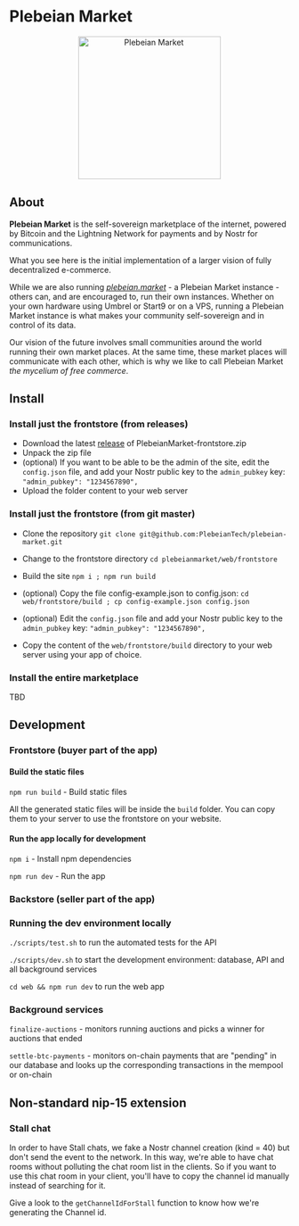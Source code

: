 # Plebeian Market

<p align="center">
  <img src="https://plebeian.market/images/logo.png" width="256" title="Plebeian Market">
</p>

## About

**Plebeian Market** is the self-sovereign marketplace of the internet, powered by Bitcoin and the Lightning Network for payments and by Nostr for communications.

What you see here is the initial implementation of a larger vision of fully decentralized e-commerce.

While we are also running *[plebeian.market](https://plebeian.market/)* - a Plebeian Market instance - others can, and are encouraged to, run their own instances. Whether on your own hardware using Umbrel or Start9 or on a VPS, running a Plebeian Market instance is what makes your community self-sovereign and in control of its data.

Our vision of the future involves small communities around the world running their own market places. At the same time, these market places will communicate with each other, which is why we like to call Plebeian Market *the mycelium of free commerce*.

## Install

### Install just the frontstore (from releases)

* Download the latest [release](https://github.com/PlebeianTech/plebeian-market/releases) of PlebeianMarket-frontstore.zip
* Unpack the zip file
* (optional) If you want to be able to be the admin of the site, edit the `config.json` file, and add your Nostr public key to the `admin_pubkey` key:
    ```"admin_pubkey": "1234567890",```
* Upload the folder content to your web server

### Install just the frontstore (from git master)

* Clone the repository
`git clone git@github.com:PlebeianTech/plebeian-market.git`

* Change to the frontstore directory
`cd plebeianmarket/web/frontstore`

* Build the site
`npm i ; npm run build`

* (optional) Copy the file config-example.json to config.json:
  `cd web/frontstore/build ; cp config-example.json config.json`

* (optional) Edit the `config.json` file and add your Nostr public key to the `admin_pubkey` key:
  ```"admin_pubkey": "1234567890",```

* Copy the content of the `web/frontstore/build` directory to your web server using your app of choice.


### Install the entire marketplace
TBD

## Development

### Frontstore (buyer part of the app)

#### Build the static files

```npm run build``` - Build static files

All the generated static files will be inside the `build` folder. You can copy them to your server to use the frontstore on your website.

#### Run the app locally for development

```npm i``` - Install npm dependencies

```npm run dev``` - Run the app


### Backstore (seller part of the app)



### Running the dev environment locally

```./scripts/test.sh``` to run the automated tests for the API

```./scripts/dev.sh``` to start the development environment: database, API and all background services

```cd web && npm run dev``` to run the web app

### Background services

```finalize-auctions``` - monitors running auctions and picks a winner for auctions that ended

```settle-btc-payments``` - monitors on-chain payments that are "pending" in our database and looks up the corresponding transactions in the mempool or on-chain


## Non-standard nip-15 extension

### Stall chat

In order to have Stall chats, we fake a Nostr channel creation (kind = 40) but don't send the event to the network.
In this way, we're able to have chat rooms without polluting the chat room list in the clients. So if you want to
use this chat room in your client, you'll have to copy the channel id manually instead of searching for it.

Give a look to the `getChannelIdForStall` function to know how we're generating the Channel id.
